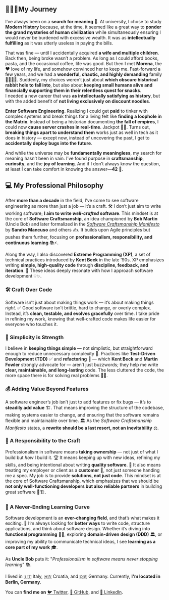 ## 🧑‍🦯‍➡️My Journey

I’ve always been on a **search for meaning** 🤌. At university, I chose to study **Modern History** because, at the time, it seemed like a great way to **ponder the grand mysteries of human civilization** while simultaneously ensuring I would never be burdened with excessive wealth.
It was as **intellectually fulfilling** as it was utterly useless in paying the bills.

That was fine — until I accidentally acquired **a wife and multiple children**.
Back then, being broke wasn’t a problem. As long as I could afford books, pasta, and the occasional coffee, life was good. But then I met **Morena**, the ❤️ love of my life, and somehow convinced her to keep me. Fast-forward a few years, and we had a **wonderful, chaotic, and highly demanding** family 👨‍👩‍👦‍👦. Suddenly, my choices weren’t just about **which obscure historical rabbit hole to fall into**, but also about **keeping small humans alive and financially supporting them in their relentless quest for snacks**.  
I needed a new career that was **as intellectually satisfying as history**, but with the added benefit of **not living exclusively on discount noodles**.

**Enter Software Engineering**.
Realizing I could get **paid** to tinker with complex systems and break things for a living felt like **finding a loophole in the Matrix**. Instead of being a historian documenting **the fall of empires**, I could now **cause server crashes in real-time**. Jackpot 🎰💸.
Turns out, **breaking things apart to understand them** works just as well in tech as it does in history — except now, instead of uncovering the past, I get to **accidentally deploy bugs into the future**.

And while the universe may be **fundamentally meaningless**, my search for meaning hasn’t been in vain. I’ve found purpose in **craftsmanship**, **curiosity**, and the **joy of learning**. And if I don’t always know the question, at least I can take comfort in knowing the answer—**42** 🚀.



## 💻 My Professional Philosophy

After **more than a decade** in the field, I’ve come to see software engineering as more than just a job — it’s a craft. 🛠️ I don’t just aim to write working software; **I aim to write _well-crafted_ software**. This mindset is at the core of **Software Craftsmanship**, an idea championed by **Bob Martin** (Uncle Bob) and later formalized in the [*Software Craftsmanship Manifesto*](https://manifesto.softwarecraftsmanship.org/) by **Sandro Mancuso** and others ✍️. It builds upon Agile principles but pushes them further, focusing on **professionalism, responsibility, and continuous learning** 📚⚡.

Along the way, I also discovered **Extreme Programming (XP)**, a set of technical practices introduced by **Kent Beck** in the late ’90s. XP emphasizes writing **simple, high-quality code** through **discipline, feedback, and iteration**. 🔄 These ideas deeply resonate with how I approach software development 💡✨.

### 🛠️ Craft Over Code

Software isn’t just about making things work — it’s about making things *right*. ✅ Good software isn’t brittle, hard to change, or overly complex. Instead, it’s **clean, testable, and evolves gracefully** over time. I take pride in refining my work, knowing that well-crafted code makes life easier for everyone who touches it.

### 🎯 Simplicity is Strength

I believe in **keeping things simple** — not simplistic, but straightforward enough to reduce unnecessary complexity 🤯. Practices like **Test-Driven Development (TDD)** ✅ and **refactoring** 🧼 — which **Kent Beck** and **Martin Fowler** strongly advocate for — aren’t just buzzwords; they help me write **clear, maintainable, and long-lasting** code. The less cluttered the code, the more space there is for solving real problems 🧩💡.

### 💰 Adding Value Beyond Features

A software engineer’s job isn’t just to add features or fix bugs — it’s to **steadily add value** 🏗. That means improving the structure of the codebase, making systems easier to change, and ensuring that the software remains flexible and maintainable over time. 🏛️ As the *Software Craftsmanship Manifesto* states, a **rewrite should be a last resort, not an inevitability** ⚖️.

### 🤝 A Responsibility to the Craft

Professionalism in software means **taking ownership** — not just of what I build but *how* I build it. 🏆 It means keeping up with new ideas, refining my skills, and being intentional about writing **quality software**. 🧠 It also means treating my employer or client as a **customer** 🤵, not just someone handing me a spec. My job is to provide **solutions, not just code**. This mindset is at the core of Software Craftsmanship, which emphasizes that we should be **not only well-functioning developers but also reliable partners** in building great software 🎨🏗️.

### 🔄 A Never-Ending Learning Curve

Software development is an **ever-changing field**, and that’s what makes it exciting. 🚀 I’m always looking for **better ways** to write code, structure applications, and think about software design. Whether it’s diving into **functional programming** 🧑‍💻, exploring **domain-driven design (DDD)** 🏛️, or improving my ability to communicate technical ideas, I see **learning as a core part of my work** 🎓.

As **Uncle Bob** puts it: "_Professionalism in software means never stopping learning_" 📚.


I lived in 🇮🇹 Italy, 🇭🇷 Croatia, and 🇩🇪 Germany. Currently, **I'm located in Berlin, Germany**.

You can **find me on** [🐦 Twitter](https://twitter.com/suddenlyGio), [🐙 GitHub](https://github.com/suddenlyGiovanni), and [🦵 LinkedIn](https://www.linkedin.com/in/giovanni-ravalico).
